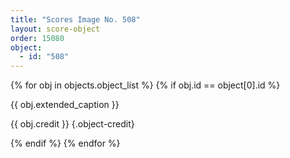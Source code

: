 ```yaml
---
title: "Scores Image No. 508"
layout: score-object
order: 15080
object:
  - id: "508"
---
```


{% for obj in objects.object_list %}
{% if obj.id == object[0].id %}

{{ obj.extended_caption }}

{{ obj.credit }} {.object-credit}

{% endif %}
{% endfor %}

